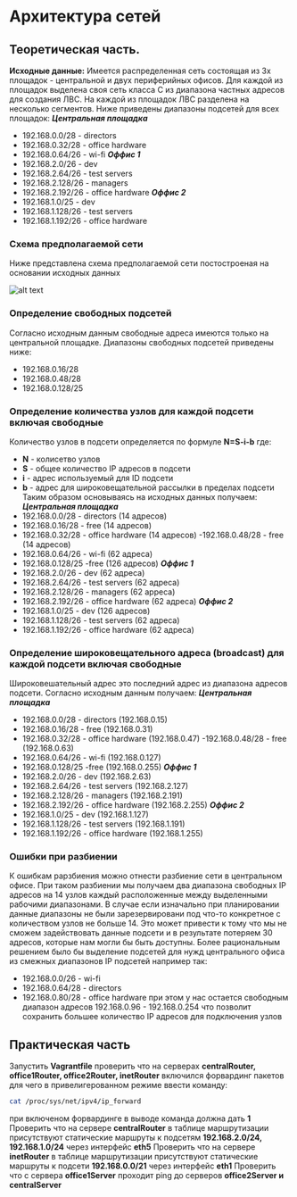 # Архитектура сетей
## Теоретическая часть.
**Исходные данные:**
Имеется распределенная сеть состоящая из 3х площадок - центральной и двух периферийных офисов. Для каждой из площадок выделена своя сеть класса С из диапазона частных адресов для создания ЛВС. На каждой из площадок ЛВС разделена на несколько сегментов. Ниже приведены диапазоны подсетей для всех площадок:
***Центральная площадка***
 - 192.168.0.0/28 - directors
 - 192.168.0.32/28 - office hardware
 - 192.168.0.64/26 - wi-fi
 ***Оффис 1***
 - 192.168.2.0/26 - dev
 - 192.168.2.64/26 - test servers
 - 192.168.2.128/26 - managers
 - 192.168.2.192/26 - office hardware
 ***Оффис 2***
 - 192.168.1.0/25 - dev
 - 192.168.1.128/26 - test servers
 - 192.168.1.192/26 - office hardware
### Схема предполагаемой сети
Ниже представлена схема предполагаемой сети постостроеная на основании исходных данных

![alt text](./media/Scrinshots/network-s.jpg)

### Определение свободных подсетей
Согласно исходным данным свободные адреса имеются только на центральной площадке. Диапазоны свободных подсетей приведены ниже:
- 192.168.0.16/28
- 192.168.0.48/28
- 192.168.0.128/25
### Определение количества узлов для каждой подсети включая свободные
Количество узлов в подсети определяется по формуле **N=S-i-b** где:
- **N** - колисетво узлов
- **S** - общее количество IP адресов в подсети
- **i** - адрес используемый для ID подсети
- **b** - адрес для широковещательной рассылки в пределах подсети
Таким образом основываясь на исходных данных получаем:
***Центральная площадка***
 - 192.168.0.0/28 - directors (14 адресов)
 - 192.168.0.16/28 - free (14 адресов)
 - 192.168.0.32/28 - office hardware (14 адресов)
 -192.168.0.48/28 - free (14 адресов)
 - 192.168.0.64/26 - wi-fi (62 адреса)
 - 192.168.0.128/25 -free (126 адресов)
 ***Оффис 1***
 - 192.168.2.0/26 - dev (62 адреса)
 - 192.168.2.64/26 - test servers (62 адреса)
 - 192.168.2.128/26 - managers (62 арреса)
 - 192.168.2.192/26 - office hardware (62 адреса)
 ***Оффис 2***
 - 192.168.1.0/25 - dev (126 адресов)
 - 192.168.1.128/26 - test servers (62 адреса)
 - 192.168.1.192/26 - office hardware (62 адреса)
### Определение широковещательного адреса (broadcast) для каждой подсети включая свободные
Широковешательный адрес это последний адрес из диапазона адресов подсети. Согласно исходным данным получаем:
***Центральная площадка***
 - 192.168.0.0/28 - directors (192.168.0.15)
 - 192.168.0.16/28 - free (192.168.0.31)
 - 192.168.0.32/28 - office hardware (192.168.0.47)
 -192.168.0.48/28 - free (192.168.0.63)
 - 192.168.0.64/26 - wi-fi (192.168.0.127)
 - 192.168.0.128/25 -free (192.168.0.255)
 ***Оффис 1***
 - 192.168.2.0/26 - dev (192.168.2.63)
 - 192.168.2.64/26 - test servers (192.168.2.127)
 - 192.168.2.128/26 - managers (192.168.2.191)
 - 192.168.2.192/26 - office hardware (192.168.2.255)
 ***Оффис 2***
 - 192.168.1.0/25 - dev (192.168.1.127)
 - 192.168.1.128/26 - test servers (192.168.1.191)
 - 192.168.1.192/26 - office hardware (192.168.1.255)
### Ошибки при разбиении
К ошибкам рарзбиения можно отнести разбиение сети в центральном офисе. При таком разбиении мы получаем два диапазона свободных IP адресов на 14 узлов каждый расположенные между выделенными рабочими диапазонами. В случае если изначально при планировании данные диапазоны не были зарезервировани под что-то конкретное с количеством узлов не больше 14. Это может привести к тому что мы не сможем  задействовать данные подсети и в результате потеряем 30 адресов, которые нам могли бы быть доступны. Более рациональным решением было бы выделение подсетей для нужд центрального офиса из смежных диапазонов IP подсетей например так:
- 192.168.0.0/26 - wi-fi
- 192.168.0.64/28 - directors
- 192.168.0.80/28 - office hardware
при этом у нас остается свободным диапазон адресов 192.168.0.96 - 192.168.0.254 что позволит сохранить большее количество IP адресов для подключения узлов
## Практическая часть
Запустить **Vagrantfile** проверить что на серверах **centralRouter, office1Router, office2Router, inetRouter** включился форвардинг пакетов для чего в привелигерованном режиме ввести команду:

```bash
cat /proc/sys/net/ipv4/ip_forward
```

при включеном форвардинге в выводе команда должна дать **1**
Проверить что на сервере **centralRouter** в таблице маршрутизации присутствуют статические маршруты к подсетям **192.168.2.0/24, 192.168.1.0/24** через интерфейс **eth5**
Проверить что на сервере **inetRouter** в таблице маршрутизации присутствуют статические маршруты к подсети **192.168.0.0/21** через интерфейс **eth1**
Проверить что с сервера **office1Server** проходит ping до серверов **office2Server и centralServer**

